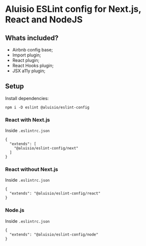 # Aluisio ESLint config for Next.js, React and NodeJS

## Whats included?

- Airbnb config base;
- Import plugin;
- React plugin;
- React Hooks plugin;
- JSX a11y plugin;

## Setup

Install dependencies:
```
npm i -D eslint @aluisio/eslint-config
```

### React with Next.js
Inside `.eslintrc.json`
```
{
  "extends": [
    "@aluisio/eslint-config/next"
  ]
}
```

### React without Next.js
Inside `.eslintrc.json`
```
{
  "extends": "@aluisio/eslint-config/react"
}
```

### Node.js
Inside `.eslintrc.json`
```
{
  "extends": "@aluisio/eslint-config/node"
}
```
